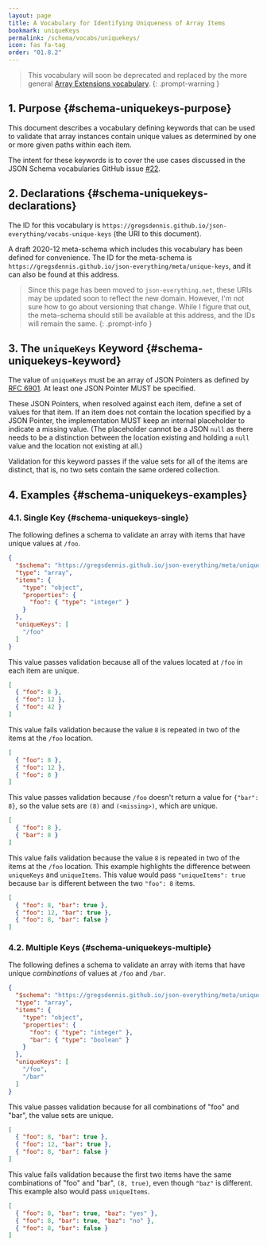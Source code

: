 ```yaml
---
layout: page
title: A Vocabulary for Identifying Uniqueness of Array Items
bookmark: uniqueKeys
permalink: /schema/vocabs/uniquekeys/
icon: fas fa-tag
order: "01.8.2"
---
```


> This vocabulary will soon be deprecated and replaced by the more general [Array Extensions vocabulary](/schema/vocabs/array-ext).
{: .prompt-warning }

## 1. Purpose {#schema-uniquekeys-purpose}

This document describes a vocabulary defining keywords that can be used to validate that array instances contain unique values as determined by one or more given paths within each item.

The intent for these keywords is to cover the use cases discussed in the JSON Schema vocabularies GitHub issue [#22](https://github.com/json-schema-org/json-schema-vocabularies/issues/22).

## 2. Declarations {#schema-uniquekeys-declarations}

The ID for this vocabulary is `https://gregsdennis.github.io/json-everything/vocabs-unique-keys` (the URI to this document).

A draft 2020-12 meta-schema which includes this vocabulary has been defined for convenience.  The ID for the meta-schema is `https://gregsdennis.github.io/json-everything/meta/unique-keys`, and it can also be found at this address.

> Since this page has been moved to `json-everything.net`, these URIs may be updated soon to reflect the new domain.  However, I'm not sure how to go about versioning that change.  While I figure that out, the meta-schema should still be available at this address, and the IDs will remain the same.
{: .prompt-info }

## 3. The `uniqueKeys` Keyword {#schema-uniquekeys-keyword}

The value of `uniqueKeys` must be an array of JSON Pointers as defined by [RFC 6901](https://tools.ietf.org/html/rfc6901).  At least one JSON Pointer MUST be specified.

These JSON Pointers, when resolved against each item, define a set of values for that item.  If an item does not contain the location specified by a JSON Pointer, the implementation MUST keep an internal placeholder to indicate a missing value.  (The placeholder cannot be a JSON `null` as there needs to be a distinction between the location existing and holding a `null` value and the location not existing at all.)

Validation for this keyword passes if the value sets for all of the items are distinct, that is, no two sets contain the same ordered collection.

## 4. Examples {#schema-uniquekeys-examples}

### 4.1. Single Key {#schema-uniquekeys-single}

The following defines a schema to validate an array with items that have unique values at `/foo`.

```json
{
  "$schema": "https://gregsdennis.github.io/json-everything/meta/unique-keys",
  "type": "array",
  "items": {
    "type": "object",
    "properties": {
      "foo": { "type": "integer" }
    }
  },
  "uniqueKeys": [
    "/foo"
  ]
}
```

This value passes validation because all of the values located at `/foo` in each item are unique.

```json
[
  { "foo": 8 },
  { "foo": 12 },
  { "foo": 42 }
]
```

This value fails validation because the value `8` is repeated in two of the items at the `/foo` location.

```json
[
  { "foo": 8 },
  { "foo": 12 },
  { "foo": 8 }
]
```

This value passes validation because `/foo` doesn't return a value for `{"bar": 8}`, so the value sets are `(8)` and `(<missing>)`, which are unique.

```json
[
  { "foo": 8 },
  { "bar": 8 }
]
```

This value fails validation because the value `8` is repeated in two of the items at the `/foo` location.  This example highlights the difference between `uniqueKeys` and `uniqueItems`.  This value would pass `"uniqueItems": true` because `bar` is different between the two `"foo": 8` items.

```json
[
  { "foo": 8, "bar": true },
  { "foo": 12, "bar": true },
  { "foo": 8, "bar": false }
]
```

### 4.2. Multiple Keys {#schema-uniquekeys-multiple}

The following defines a schema to validate an array with items that have unique _combinations_ of values at `/foo` and `/bar`.

```json
{
  "$schema": "https://gregsdennis.github.io/json-everything/meta/unique-path",
  "type": "array",
  "items": {
    "type": "object",
    "properties": {
      "foo": { "type": "integer" },
      "bar": { "type": "boolean" }
    }
  },
  "uniqueKeys": [
    "/foo",
    "/bar"
  ]
}
```

This value passes validation because for all combinations of "foo" and "bar", the value sets are unique.

```json
[
  { "foo": 8, "bar": true },
  { "foo": 12, "bar": true },
  { "foo": 8, "bar": false }
]
```

This value fails validation because the first two items have the same combinations of "foo" and "bar", `(8, true)`, even though `"baz"` is different.  This example also would pass `uniqueItems`.

```json
[
  { "foo": 8, "bar": true, "baz": "yes" },
  { "foo": 8, "bar": true, "baz": "no" },
  { "foo": 8, "bar": false }
]
```
